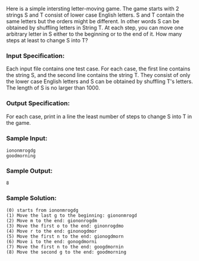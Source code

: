 <!-- Title
Letter-moving Game (35)
-->
Here is a simple intersting letter-moving game. The game starts with 2 strings
S and T consist of lower case English letters. S and T contain the same
letters but the orders might be different. In other words S can be obtained by
shuffling letters in String T. At each step, you can move one arbitrary letter
in S either to the beginning or to the end of it. How many steps at least to
change S into T?

### Input Specification:

Each input file contains one test case. For each case, the first line contains
the string S, and the second line contains the string T. They consist of only
the lower case English letters and S can be obtained by shuffling T's letters.
The length of S is no larger than 1000.

### Output Specification:

For each case, print in a line the least number of steps to change S into T in
the game.

### Sample Input:

```
iononmrogdg
goodmorning
```

### Sample Output:

```
8
```

### Sample Solution:

```
(0) starts from iononmrogdg
(1) Move the last g to the beginning: giononmrogd
(2) Move m to the end: giononrogdm
(3) Move the first o to the end: ginonrogdmo
(4) Move r to the end: ginonogdmor
(5) Move the first n to the end: gionogdmorn
(6) Move i to the end: gonogdmorni
(7) Move the first n to the end: googdmornin
(8) Move the second g to the end: goodmorning
```
